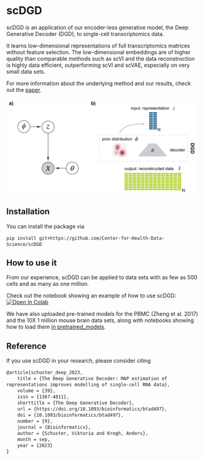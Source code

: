 # scDGD

scDGD is an application of our encoder-less generative model, the Deep Generative Decoder (DGD), to single-cell transcriptomics data. 

It learns low-dimensional representations of full transcriptomics matrices without feature selection. The low-dimensional embeddings are of higher quality than comparable methods such as scVI and the data reconstruction is highly data efficient, outperforming scVI and scVAE, especially on very small data sets.

For more information about the underlying method and our results, check out the [paper](https://academic.oup.com/bioinformatics/article/39/9/btad497/7241685).

<img src="https://github.com/Center-for-Health-Data-Science/scDGD/blob/main/DGD_schematic.png" width="500">

## Installation

You can install the package via
```
pip install git+https://github.com/Center-for-Health-Data-Science/scDGD
```

## How to use it

From our experience, scDGD can be applied to data sets with as few as 500 cells and as many as one million.

Check out the notebook showing an example of how to use scDGD:
[![Open In Colab](https://colab.research.google.com/assets/colab-badge.svg)](https://colab.research.google.com/github/Center-for-Health-Data-Science/scDGD/blob/HEAD/examples/scDGD_training_mousebrain5k.ipynb)

We have also uploaded pre-trained models for the PBMC (Zheng et al. 2017) and the 10X 1 million mouse brain data sets, along with notebooks showing how to load them [in pretrained_models](https://github.com/Center-for-Health-Data-Science/scDGD/tree/main/pretrained_models).

## Reference

If you use scDGD in your research, please consider citing

```
@article{schuster_deep_2023,
	title = {The Deep Generative Decoder: MAP estimation of representations improves modelling of single-cell RNA data},
	volume = {39},
	issn = {1367-4811},
	shorttitle = {The Deep Generative Decoder},
	url = {https://doi.org/10.1093/bioinformatics/btad497},
	doi = {10.1093/bioinformatics/btad497},
	number = {9},
	journal = {Bioinformatics},
	author = {Schuster, Viktoria and Krogh, Anders},
	month = sep,
	year = {2023}
}
```